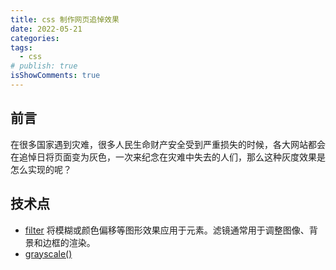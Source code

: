 ```yaml
---
title: css 制作网页追悼效果
date: 2022-05-21
categories:
tags:
  - css
# publish: true
isShowComments: true
---
```


## 前言

在很多国家遇到灾难，很多人民生命财产安全受到严重损失的时候，各大网站都会在追悼日将页面变为灰色，一次来纪念在灾难中失去的人们，那么这种灰度效果是怎么实现的呢？

## 技术点

- [filter](https://developer.mozilla.org/zh-CN/docs/Web/CSS/filter)
  将模糊或颜色偏移等图形效果应用于元素。滤镜通常用于调整图像、背景和边框的渲染。
- [grayscale()](https://developer.mozilla.org/zh-CN/docs/Web/CSS/filter-function/grayscale)
